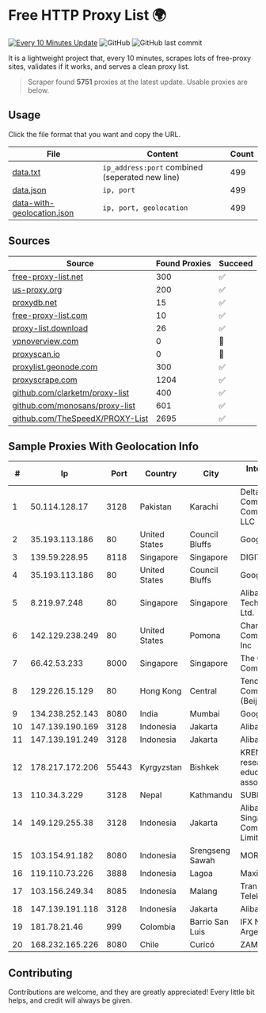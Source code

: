 
# Free HTTP Proxy List 🌍

[![Every 10 Minutes Update](https://github.com/mertguvencli/http-proxy-list/actions/workflows/main.yml/badge.svg?branch=main)](https://github.com/mertguvencli/http-proxy-list/actions/workflows/main.yml)
![GitHub](https://img.shields.io/github/license/mertguvencli/http-proxy-list)
![GitHub last commit](https://img.shields.io/github/last-commit/mertguvencli/http-proxy-list)

It is a lightweight project that, every 10 minutes, scrapes lots of free-proxy sites, validates if it works, and serves a clean proxy list.


> Scraper found **5751** proxies at the latest update. Usable proxies are below.

## Usage

Click the file format that you want and copy the URL.


|File|Content|Count|
|----|-------|-----|
|[data.txt](https://raw.githubusercontent.com/mertguvencli/http-proxy-list/main/proxy-list/data.txt)|`ip_address:port` combined (seperated new line)|499|
|[data.json](https://raw.githubusercontent.com/mertguvencli/http-proxy-list/main/proxy-list/data.json)|`ip, port`|499|
|[data-with-geolocation.json](https://raw.githubusercontent.com/mertguvencli/http-proxy-list/main/proxy-list/data-with-geolocation.json)|`ip, port, geolocation`|499|

## Sources

|Source|Found Proxies|Succeed|
|------|-------------|-------|
|[free-proxy-list.net](https://free-proxy-list.net)|300|✅|
|[us-proxy.org](https://www.us-proxy.org)|200|✅|
|[proxydb.net](http://proxydb.net)|15|✅|
|[free-proxy-list.com](https://free-proxy-list.com/?page=&port=&type%5B%5D=http&type%5B%5D=https&up_time=0&search=Search)|10|✅|
|[proxy-list.download](https://www.proxy-list.download/HTTP)|26|✅|
|[vpnoverview.com](https://vpnoverview.com/privacy/anonymous-browsing/free-proxy-servers)|0|🚫|
|[proxyscan.io](https://www.proxyscan.io)|0|🚫|
|[proxylist.geonode.com](https://proxylist.geonode.com/api/proxy-list?limit=300&page=1&sort_by=lastChecked&sort_type=desc&protocols=http,https)|300|✅|
|[proxyscrape.com](https://api.proxyscrape.com/v2/?request=displayproxies&protocol=http&timeout=10000&country=all&ssl=all&anonymity=all)|1204|✅|
|[github.com/clarketm/proxy-list](https://raw.githubusercontent.com/clarketm/proxy-list/master/proxy-list-raw.txt)|400|✅|
|[github.com/monosans/proxy-list](https://raw.githubusercontent.com/monosans/proxy-list/main/proxies/http.txt)|601|✅|
|[github.com/TheSpeedX/PROXY-List](https://raw.githubusercontent.com/TheSpeedX/PROXY-List/master/http.txt)|2695|✅|


## Sample Proxies With Geolocation Info

|#|Ip|Port|Country|City|Internet Service Provider|
|-|--|----|-------|----|-------------------------|
|1|50.114.128.17|3128|Pakistan|Karachi|Delta Centric LLC, Comcast Cable Communications, LLC|
|2|35.193.113.186|80|United States|Council Bluffs|Google LLC|
|3|139.59.228.95|8118|Singapore|Singapore|DIGITALOCEAN|
|4|35.193.113.186|80|United States|Council Bluffs|Google LLC|
|5|8.219.97.248|80|Singapore|Singapore|Alibaba (US) Technology Co., Ltd.|
|6|142.129.238.249|80|United States|Pomona|Charter Communications Inc|
|7|66.42.53.233|8000|Singapore|Singapore|The Constant Company|
|8|129.226.15.129|80|Hong Kong|Central|Tencent Cloud Computing (Beijing) Co|
|9|134.238.252.143|8080|India|Mumbai|Google LLC|
|10|147.139.190.169|3128|Indonesia|Jakarta|Alibaba.com LLC|
|11|147.139.191.249|3128|Indonesia|Jakarta|Alibaba.com LLC|
|12|178.217.172.206|55443|Kyrgyzstan|Bishkek|KRENA - Kyrgyz research and education network association|
|13|110.34.3.229|3128|Nepal|Kathmandu|SUBISU C7|
|14|149.129.255.38|3128|Indonesia|Jakarta|Alibaba.com Singapore E-Commerce Private Limited|
|15|103.154.91.182|8080|Indonesia|Srengseng Sawah|MORATELINDONAP|
|16|119.110.73.226|3888|Indonesia|Lagoa|Maxindo|
|17|103.156.249.34|8085|Indonesia|Malang|Trans Media Telekomunikasi|
|18|147.139.191.118|3128|Indonesia|Jakarta|Alibaba.com LLC|
|19|181.78.21.46|999|Colombia|Barrio San Luis|IFX Networks Argentina S.R.L|
|20|168.232.165.226|8080|Chile|Curicó|ZAM LTDA.|



## Contributing

Contributions are welcome, and they are greatly appreciated! Every
little bit helps, and credit will always be given.

